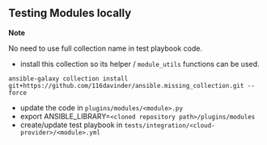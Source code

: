 ## Testing Modules locally

**Note**

No need to use full collection name in test playbook code.

*  install this collection so its helper / `module_utils` functions can be used.

`ansible-galaxy collection install git+https://github.com/116davinder/ansible.missing_collection.git --force`
*  update the code in `plugins/modules/<module>.py`
*  export ANSIBLE_LIBRARY=`<cloned repository path>/plugins/modules`
*  create/update test playbook in `tests/integration/<cloud-provider>/<module>.yml`